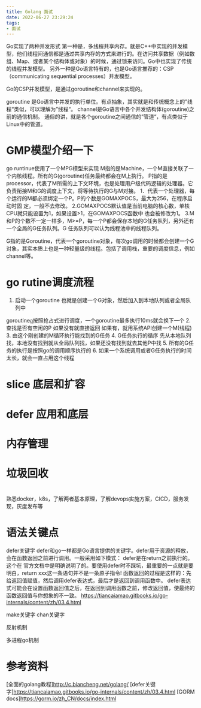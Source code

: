 ```yaml
---
title: Golang 面试
date: 2022-06-27 23:29:24
tags:
- 面试
---
```




Go实现了两种并发形式
第一种是，多线程共享内存。就是C++中实现的并发模型，他们线程间通信都是通过共享内存的方式来进行的。在访问共享数据（例如数组、Map、或者某个结构体或对象）的时候，通过锁来访问。Go中也实现了传统的线程并发模型。
另外一种是Go语言特有的，也是Go语言推荐的：CSP（communicating sequential processes）并发模型。


Go的CSP并发模型，是通过goroutine和channel来实现的。

goroutine 是Go语言中并发的执行单位。有点抽象，其实就是和传统概念上的”线程“类似，可以理解为”线程“。
channel是Go语言中各个并发结构体(goroutine)之前的通信机制。 通俗的讲，就是各个goroutine之间通信的”管道“，有点类似于Linux中的管道。




# GMP模型介绍一下
go runtinue使用了一个MPG模型来实现
M指的是Machine，一个M直接关联了一个内核线程。所有的G(goroutine)任务最终都会在M上执行。
P指的是processor，代表了M所需的上下文环境，也是处理用户级代码逻辑的处理器。它负责衔接M和G的调度上下文，将等待执行的G与M对接。
1．代表一个处理器，每个运行的M都必须绑定一个P。P的个数是GOMAXPOCS，最大为256，在程序启动时固
定，一般不去修改。
2.GOMAXPOCS默认值是当前电脑的核心数，单核CPU就只能设置为1，如果设置>1，在GOMAXPOCS函数中
也会被修改为1。
3.M和P的个数不一定一样多，M>=P，每一个P都会保存本地的G任务队列，另外还有一个全局的G任务队列。G
任务队列可以认为线程池中的线程队列。

G指的是Goroutine，代表一个goroutine对象，每次go调用的时候都会创建一个G对象，其实本质上也是一种轻量级的线程。包括了调用栈，重要的调度信息，例如channel等。

# go rutine调度流程
1. 启动一个goroutine
也就是创建一个G对象，然后加入到本地队列或者全局队列中

goroutineฎ按照抢占式进⾏调度，一个goroutine最多执行10ms就会换下一个
2. 查找是否有空闲的P
如果没有就直接返回
如果有，就用系统API创建一个M(线程)
3. 由这个刚创建的M循环执行能找到的G任务
4. G任务执行的循序
先从本地队列找，本地没有找到就从全局队列找，如果还没有找到就去其他P中找
5. 所有的G任务的执行是按照go的调用顺序执行的
6. 如果一个系统调用或者G任务执行的时间太长，就会一直占用这个线程



# slice 底层和扩容

# defer 应用和底层

# 内存管理

# 垃圾回收

# 

熟悉docker，k8s，了解两者基本原理，了解devops实施方案，CICD，服务发现，灰度发布等

# 语法关键点

defer关键字
defer和go一样都是Go语言提供的关键字。defer用于资源的释放，会在函数返回之前进行调用。一般采用如下模式：
defer是在return之前执行的。这个在 官方文档中是明确说明了的。要使用defer时不踩坑，最重要的一点就是要明白，return xxx这一条语句并不是一条原子指令!
函数返回的过程是这样的：先给返回值赋值，然后调用defer表达式，最后才是返回到调用函数中。
defer表达式可能会在设置函数返回值之后，在返回到调用函数之前，修改返回值，使最终的函数返回值与你想象的不一致。
https://tiancaiamao.gitbooks.io/go-internals/content/zh/03.4.html

make关键字
chan关键字

反射机制

多进程go机制


# 参考资料
[全面的golang教程]http://c.biancheng.net/golang/
[defer关键字]https://tiancaiamao.gitbooks.io/go-internals/content/zh/03.4.html
[GORM docs]https://gorm.io/zh_CN/docs/index.html



